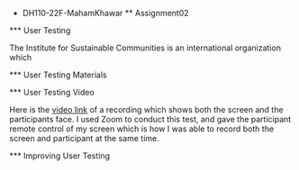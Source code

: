 * DH110-22F-MahamKhawar
** Assignment02

*** User Testing

The Institute for Sustainable Communities is an international organization which

*** User Testing Materials

*** User Testing Video

Here is the [video link](https://drive.google.com/file/d/1nLPmlfqULbov1jq4gm_7wBsxTAQmLmeg/view?usp=sharing) of a recording which shows both the screen and the participants face. I used Zoom to conduct this test, and gave the participant remote control of my screen which is how I was able to record both the screen and participant at the same time.

*** Improving User Testing
